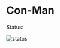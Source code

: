 Con-Man
=======

Status:

![status](https://www.codeship.io/projects/fd2e5220-1909-0131-5275-0a5f2df8e7b6/status)
